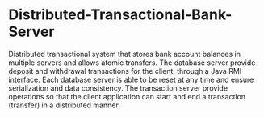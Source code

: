 # Distributed-Transactional-Bank-Server

Distributed transactional system that stores bank account balances in multiple servers and allows atomic transfers.
The database server provide deposit and withdrawal transactions for the client, through a Java RMI interface. Each database server is able to be reset at any time and ensure serialization and data consistency.
The transaction server provide operations so that the client application can start and end a transaction (transfer) in a distributed manner.
